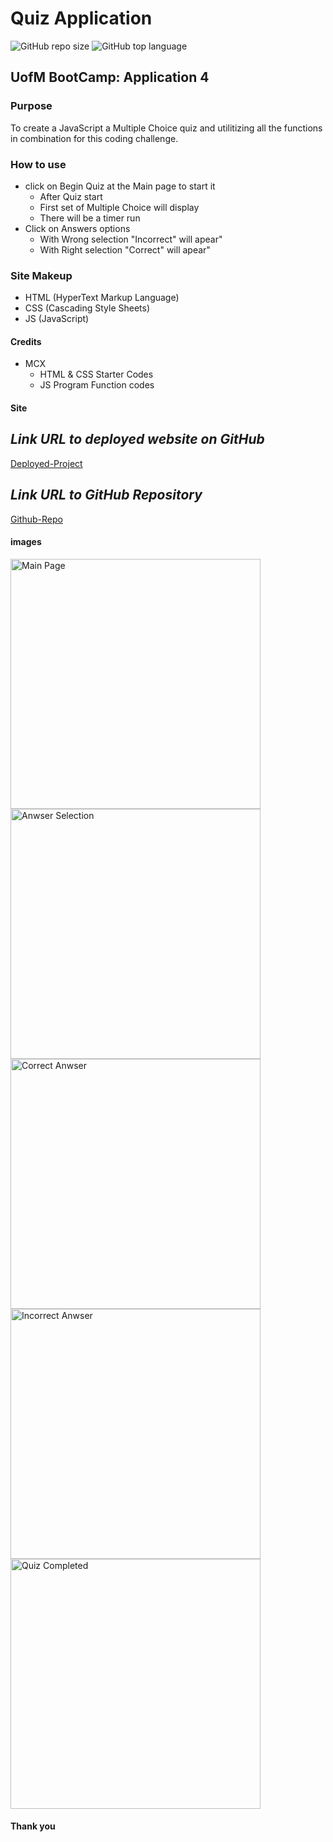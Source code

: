 # Quiz Application

![GitHub repo size](https://img.shields.io/github/repo-size/Maxamed-NCX/4-Web-API-Application-Code-Quiz)
![GitHub top language](https://img.shields.io/github/languages/top/Maxamed-NCX/4-Web-API-Application-Code-Quiz)

## UofM BootCamp: Application 4

### Purpose

To create a JavaScript a Multiple Choice quiz and utilitizing all the functions in combination for this coding challenge.

### How to use

- click on Begin Quiz at the Main page to start it
  - After Quiz start
  - First set of Multiple Choice will display
  - There will be a timer run
- Click on Answers options
  - With Wrong selection "Incorrect" will apear"
  - With Right selection "Correct" will apear"

### Site Makeup

- HTML (HyperText Markup Language)
- CSS (Cascading Style Sheets)
- JS (JavaScript)

#### Credits

- MCX
  - HTML & CSS Starter Codes
  - JS Program Function codes

#### Site

## **_Link URL to deployed website on GitHub_**
[Deployed-Project](https://Maxamed-NCX.github.io/4-Web-API-Application-Code-Quiz/)

## **_Link URL to GitHub Repository_**

[Github-Repo](https://github.com/Maxamed-NCX/4-Web-API-Application-Code-Quiz)

#### images

<img width="400" alt=" Main Page" src="https://raw.githubusercontent.com/Mcnoor/Challenge4-BC/main/Assest/1.%20Main-page.png">

<img width="400" alt="Anwser Selection " src="https://raw.githubusercontent.com/Mcnoor/Challenge4-BC/main/Assest/2.%20Anwser-selection.png">

<img width="400" alt="Correct Anwser" src="https://raw.githubusercontent.com/Mcnoor/Challenge4-BC/main/Assest/3.%20Correct-anwser.png">

<img width="400" alt="Incorrect Anwser" src="https://raw.githubusercontent.com/Mcnoor/Challenge4-BC/main/Assest/4.%20Incorrect-anwser.png">

<img width="400" alt="Quiz Completed" src="https://raw.githubusercontent.com/Mcnoor/Challenge4-BC/main/Assest/5.%20Quiz-complete.png">

#### Thank you
